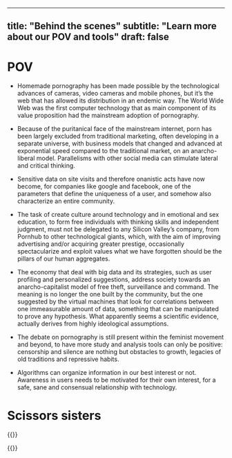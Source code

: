 
---
title: "Behind the scenes"
subtitle: "Learn more about our POV and tools"
draft: false
---

# POV

+ Homemade pornography has been made possible by the technological advances of cameras, video cameras and mobile phones, but it’s the web that has allowed its distribution in an endemic way. The World Wide Web was the first computer technology that as main component of its value proposition had the mainstream adoption of pornography.

+ Because of the puritanical face of the mainstream internet, porn has been largely excluded from traditional marketing, often developing in a separate universe, with business models that changed and advanced at exponential speed compared to the traditional market, on an anarcho-liberal model. Parallelisms with other social media can stimulate lateral and critical thinking.

+ Sensitive data on site visits and therefore onanistic acts have now become, for companies like google and facebook, one of the parameters that define the uniqueness of a user, and somehow also characterize an entire community. 

+ The task of create culture around technology and in emotional and sex education, to form free individuals with thinking skills and independent judgment, must not be delegated to any Silicon Valley’s company, from Pornhub to other technological giants, which, with the aim of improving advertising and/or acquiring greater prestige, occasionally spectacularize and exploit values what we have forgotten should be the pillars of our human aggregates.

+ The economy that deal with big data and its strategies, such as user profiling and personalized suggestions, address society towards an anarcho-capitalist model of free theft, surveillance and command. The meaning is no longer the one built by the community, but the one suggested by the virtual machines that look for correlations between one immeasurable amount of data, something that can be manipulated to prove any hypothesis. What apparently seems a scientific evidence, actually derives from highly ideological assumptions.

+ The debate on pornography is still present within the feminist movement and beyond, to have more study and analysis tools can only be positive: censorship and silence are nothing but obstacles to growth, legacies of old traditions and repressive habits.

+ Algorithms can organize information in our best interest or not. Awareness in users needs to be motivated for their own interest, for a safe, sane and consensual relationship with technology.

# Scissors sisters

<div class="card-group">

  {{<trexproj
      href="https://facebook.tracking.exposed"
      desc="Analyze the Facebook algorithm by compare your informative experience; Reuse the data in creative ways"
      suffix="facebook.svg"
      bgcolor="#3b5898" >}}

  {{<trexproj
      href="https://youtube.tracking.exposed"
      desc="Anyone has a unique list of recommended videos. Compare with your friends or join experiment group"
      suffix="youtube.svg" >}}

</div>
